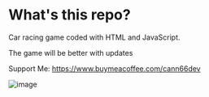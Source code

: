 # What's this repo?

Car racing game coded with HTML and JavaScript.

The game will be better with updates

Support Me: https://www.buymeacoffee.com/cann66dev

![image](https://github.com/cann66dev/bolidegame/assets/49042417/3b9c81a0-36bc-4efe-8330-3c7787a8e708)
